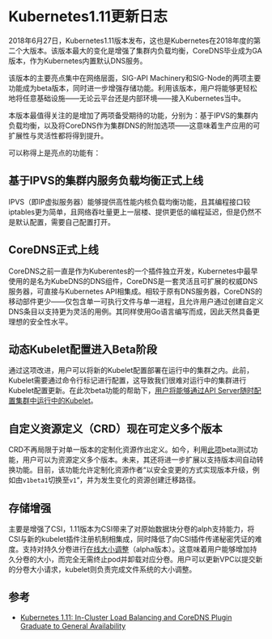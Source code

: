 # Kubernetes1.11更新日志

2018年6月27日，Kubernetes1.11版本发布，这也是Kubernetes在2018年度的第二个大版本。该版本最大的变化是增强了集群内负载均衡，CoreDNS毕业成为GA版本，作为Kubernetes内置默认DNS服务。

该版本的主要亮点集中在网络层面，SIG-API Machinery和SIG-Node的两项主要功能成为beta版本，同时进一步增强存储功能。利用该版本，用户将能够更轻松地将任意基础设施——无论云平台还是内部环境——接入Kubernetes当中。

本版本最值得关注的是增加了两项备受期待的功能，分别为：基于IPVS的集群内负载均衡，以及将CoreDNS作为集群DNS的附加选项——这意味着生产应用的可扩展性与灵活性都将得到提升。

可以称得上是亮点的功能有：

## 基于IPVS的集群内服务负载均衡正式上线

IPVS（即IP虚拟服务器）能够提供高性能内核负载均衡功能，且其编程接口较iptables更为简单，且网络吞吐量更上一层楼、提供更低的编程延迟，但是仍然不是默认配置，需要自己配置打开。

## CoreDNS正式上线

CoreDNS之前一直是作为Kuberentes的一个插件独立开发，Kubernetes中最早使用的是名为KubeDNS的DNS组件，CoreDNS是一套灵活且可扩展的权威DNS服务器，可直接与Kubernetes API相集成。相较于原有DNS服务器，CoreDNS的移动部件更少——仅包含单一可执行文件与单一进程，且允许用户通过创建自定义DNS条目以支持更为灵活的用例。其同样使用Go语言编写而成，因此天然具备更理想的安全性水平。

## 动态Kubelet配置进入Beta阶段

通过这项改进，用户可以将新的Kubelet配置部署在运行中的集群之内。此前，Kubelet需要通过命令行标记进行配置，这导致我们很难对运行中的集群进行Kubelet配置更新。在此次beta功能的帮助下，[用户将能够通过API Server随时配置集群中运行中的Kubelet](https://kubernetes.io/docs/tasks/administer-cluster/reconfigure-kubelet/)。

## 自定义资源定义（CRD）现在可定义多个版本

CRD不再局限于对单一版本的定制化资源作出定义。如今，利用[此项](https://github.com/kubernetes/features/issues/544)beta测试功能，用户可以为资源定义多个版本。未来，其还将进一步扩展以支持版本间自动转换功能。目前，该功能允许定制化资源作者“以安全变更的方式实现版本升级，例如由`v1beta1`切换至`v1`“，并为发生变化的资源创建迁移路径。

## 存储增强

主要是增强了CSI，1.11版本为CSI带来了对原始数据块分卷的alph支持能力，将CSI与新的kubelet插件注册机制相集成，同时降低了向CSI插件传递秘密凭证的难度。支持对持久分卷进行[在线大小调整](https://github.com/kubernetes/features/issues/284)（alpha版本）。这意味着用户能够增加持久分卷的大小，而完全无需终止pod并卸载对应分卷。用户可以更新VPC以提交新的分卷大小请求，kubelet则负责完成文件系统的大小调整。

## 参考

- [Kubernetes 1.11: In-Cluster Load Balancing and CoreDNS Plugin Graduate to General Availability](https://kubernetes.io/blog/2018/06/27/kubernetes-1.11-release-announcement/)
